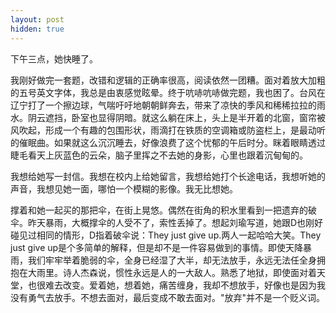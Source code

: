 ```yaml
---
layout: post
hidden: true
---
```

下午三点，她快睡了。

我刚好做完一套题，改错和逻辑的正确率很高，阅读依然一团糟。面对着放大加粗的五号英文字体，我总是由衷感觉眩晕。终于吭哧吭哧做完题，我也困了。台风在辽宁打了一个擦边球，气喘吁吁地朝朝鲜奔去，带来了凉快的季风和稀稀拉拉的雨水。阴云遮挡，卧室也显得阴暗。就这么躺在床上，头上是半开着的北窗，窗帘被风吹起，形成一个有趣的包围形状，雨滴打在铁质的空调箱或防盗栏上，是最动听的催眠曲。如果就这么沉沉睡去，好像浪费了这个忧郁的午后时分。眯着眼睛透过睫毛看天上灰蓝色的云朵，脑子里挥之不去她的身影，心里也跟着沉甸甸的。

我想给她写一封信。我想在校内上给她留言，我想给她打个长途电话，我想听她的声音，我想见她一面，哪怕一个模糊的影像。我无比想她。

撑着和她一起买的那把伞，在街上晃悠。偶然在街角的积水里看到一把遗弃的破伞。昨天暴雨，大概撑伞的人受不了，索性丢掉了。想起刘瑜写道，她跟D也刚好碰见过相同的情形，D指着破伞说：They just give up.两人一起哈哈大笑。They just give up是个多简单的解释，但是却不是一件容易做到的事情。即使天降暴雨，我们牢牢举着脆弱的伞，全身已经湿了大半，却无法放手，永远无法任全身拥抱在大雨里。诗人杰森说，惯性永远是人的一大敌人。熟悉了地狱，即使面对着天堂，也很难去改变。爱着她，想着她，痛苦缠身，我却不想放手，好像也是因为我没有勇气去放手。不想去面对，最后变成不敢去面对。"放弃"并不是一个贬义词。